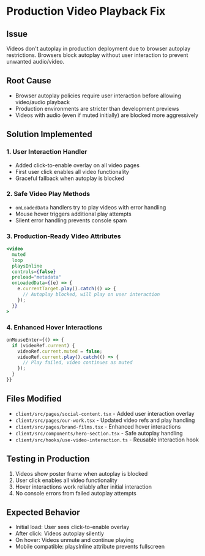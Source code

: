 # Production Video Playback Fix

## Issue
Videos don't autoplay in production deployment due to browser autoplay restrictions. Browsers block autoplay without user interaction to prevent unwanted audio/video.

## Root Cause
- Browser autoplay policies require user interaction before allowing video/audio playback
- Production environments are stricter than development previews
- Videos with audio (even if muted initially) are blocked more aggressively

## Solution Implemented

### 1. User Interaction Handler
- Added click-to-enable overlay on all video pages
- First user click enables all video functionality
- Graceful fallback when autoplay is blocked

### 2. Safe Video Play Methods
- `onLoadedData` handlers try to play videos with error handling
- Mouse hover triggers additional play attempts
- Silent error handling prevents console spam

### 3. Production-Ready Video Attributes
```jsx
<video
  muted
  loop
  playsInline
  controls={false}
  preload="metadata"
  onLoadedData={(e) => {
    e.currentTarget.play().catch(() => {
      // Autoplay blocked, will play on user interaction
    });
  }}
>
```

### 4. Enhanced Hover Interactions
```jsx
onMouseEnter={() => {
  if (videoRef.current) {
    videoRef.current.muted = false;
    videoRef.current.play().catch(() => {
      // Play failed, video continues as muted
    });
  }
}}
```

## Files Modified
- `client/src/pages/social-content.tsx` - Added user interaction overlay
- `client/src/pages/our-work.tsx` - Updated video refs and play handling
- `client/src/pages/brand-films.tsx` - Enhanced hover interactions
- `client/src/components/hero-section.tsx` - Safe autoplay handling
- `client/src/hooks/use-video-interaction.ts` - Reusable interaction hook

## Testing in Production
1. Videos show poster frame when autoplay is blocked
2. User click enables all video functionality
3. Hover interactions work reliably after initial interaction
4. No console errors from failed autoplay attempts

## Expected Behavior
- Initial load: User sees click-to-enable overlay
- After click: Videos autoplay silently
- On hover: Videos unmute and continue playing
- Mobile compatible: playsInline attribute prevents fullscreen